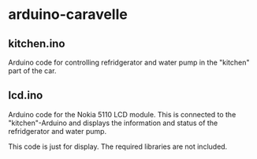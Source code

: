 arduino-caravelle
=========================

kitchen.ino
----
Arduino code for controlling refridgerator and water pump in the "kitchen" part of the car.

lcd.ino
----
Arduino code for the Nokia 5110 LCD module. This is connected to the "kitchen"-Arduino and displays the information and status of the refridgerator and water pump.

This code is just for display. The required libraries are not included.

